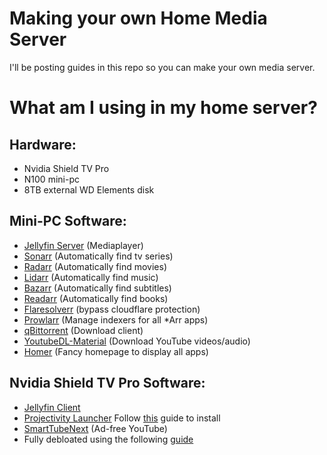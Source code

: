 # Making your own Home Media Server
I'll be posting guides in this repo so you can make your own media server.

# What am I using in my home server?
## Hardware:
* Nvidia Shield TV Pro
* N100 mini-pc
* 8TB external WD Elements disk

## Mini-PC Software:
* [Jellyfin Server](https://jellyfin.org/) (Mediaplayer) 
* [Sonarr](https://sonarr.tv/) (Automatically find tv series)
* [Radarr](https://radarr.video/) (Automatically find movies)
* [Lidarr](https://lidarr.audio/) (Automatically find music)
* [Bazarr](https://www.bazarr.media/) (Automatically find subtitles)
* [Readarr](https://readarr.com/) (Automatically find books)
* [Flaresolverr](https://github.com/FlareSolverr/FlareSolverr) (bypass cloudflare protection)
* [Prowlarr](https://prowlarr.com/) (Manage indexers for all *Arr apps)
* [qBittorrent](https://www.qbittorrent.org/) (Download client)
* [YoutubeDL-Material](https://github.com/Tzahi12345/YoutubeDL-Material) (Download YouTube videos/audio)
* [Homer](https://github.com/bastienwirtz/homer) (Fancy homepage to display all apps)

## Nvidia Shield TV Pro Software:
* [Jellyfin Client](https://jellyfin.org/)
* [Projectivity Launcher](https://xdaforums.com/t/app-android-tv-projectivy-launcher.4436549/) Follow [this](https://github.com/DiegoDerksen/homemediaserver/tree/main/Nvidiashield-debloating#2-installing-a-custom-launcher) guide to install
* [SmartTubeNext](https://github.com/yuliskov/smarttube) (Ad-free YouTube)
* Fully debloated using the following [guide](https://github.com/DiegoDerksen/homemediaserver/tree/main/Nvidiashield-debloating)
